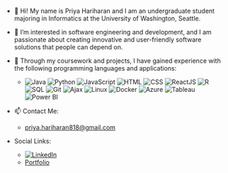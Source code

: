 - 👋 Hi! My name is Priya Hariharan and I am an undergraduate student majoring in Informatics at the University of Washington, Seattle.
  
- 👀 I’m interested in software engineering and development, and I am passionate about creating innovative and user-friendly software solutions that people can depend on.
  
- 🌱 Through my coursework and projects, I have gained experience with the following programming languages and applications: 
  - ![Java](https://img.shields.io/badge/-Java-red?style=flat&logo=java&logoColor=white) ![Python](https://img.shields.io/badge/-Python-blue?style=flat&logo=python&logoColor=white) ![JavaScript](https://img.shields.io/badge/-JavaScript-yellow?style=flat&logo=javascript&logoColor=white) ![HTML](https://img.shields.io/badge/-HTML-orange?style=flat&logo=html5&logoColor=white) ![CSS](https://img.shields.io/badge/-CSS-blue?style=flat&logo=css3&logoColor=white) ![ReactJS](https://img.shields.io/badge/-ReactJS-61DAFB?style=flat&logo=react&logoColor=white) ![R](https://img.shields.io/badge/-R-blue?style=flat&logo=r&logoColor=white) ![SQL](https://img.shields.io/badge/-SQL-lightgrey?style=flat&logo=sql&logoColor=white) ![Git](https://img.shields.io/badge/-Git-black?style=flat&logo=git&logoColor=white) ![Ajax](https://img.shields.io/badge/-Ajax-purple?style=flat&logo=ajax&logoColor=white) ![Linux](https://img.shields.io/badge/-Linux-green?style=flat&logo=linux&logoColor=white) ![Docker](https://img.shields.io/badge/-Docker-blue?style=flat&logo=docker&logoColor=white) ![Azure](https://img.shields.io/badge/-Azure-0089D6?style=flat&logo=microsoft-azure&logoColor=white) ![Tableau](https://img.shields.io/badge/-Tableau-E97627?style=flat&logo=tableau&logoColor=white) ![Power BI](https://img.shields.io/badge/-Power%20BI-F2C811?style=flat&logo=power-bi&logoColor=white)

- 📫 Contact Me:
  - priya.hariharan818@gmail.com

- Social Links:
  - [![LinkedIn](https://img.shields.io/badge/-LinkedIn-0077B5?style=plastic&logo=linkedin&logoColor=white)](https://www.linkedin.com/in/priya-hariharan-2834271b7/)
  - <a href="https://clavichord-lettuce-bzyr.squarespace.com/home">Portfolio</a>
